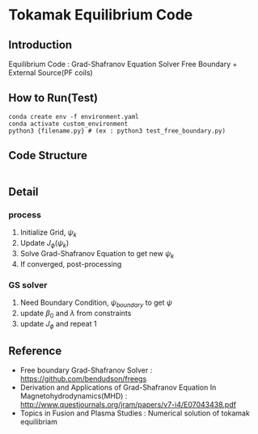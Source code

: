 # Tokamak Equilibrium Code
## Introduction
Equilibrium Code : Grad-Shafranov Equation Solver
Free Boundary + External Source(PF coils)
## How to Run(Test)
```
conda create env -f environment.yaml
conda activate custom_environment
python3 {filename.py} # (ex : python3 test_free_boundary.py)
```
## Code Structure
```
```

## Detail
### process
1. Initialize Grid, $\psi_{k}$
2. Update $J_{\phi}(\psi_{k})$
3. Solve Grad-Shafranov Equation to get new $\psi_{k}$
4. If converged, post-processing

### GS solver
1. Need Boundary Condition, $\psi_{boundary}$ to get $\psi$
2. update $\beta_{0}$ and $\lambda$ from constraints
3. update $J_{\phi}$ and repeat 1

## Reference
- Free boundary Grad-Shafranov Solver : https://github.com/bendudson/freegs
- Derivation and Applications of Grad-Shafranov Equation In Magnetohydrodynamics(MHD) : http://www.questjournals.org/jram/papers/v7-i4/E07043438.pdf
- Topics in Fusion and Plasma Studies : Numerical solution of tokamak equilibriam